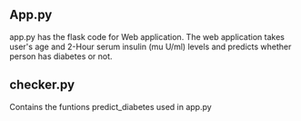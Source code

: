 ## App.py
app.py has the flask code for Web application. 
The web application takes user's age and 2-Hour serum insulin (mu U/ml) levels and predicts whether person has diabetes or not. 

## checker.py
Contains the funtions predict_diabetes used in app.py
